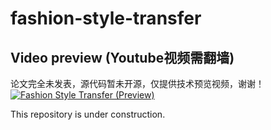# fashion-style-transfer

## Video preview (Youtube视频需翻墙)
论文完全未发表，源代码暂未开源，仅提供技术预览视频，谢谢！
[![Fashion Style Transfer (Preview)](https://res.cloudinary.com/marcomontalbano/image/upload/v1678188306/video_to_markdown/images/youtube--oYUNojcjusY-c05b58ac6eb4c4700831b2b3070cd403.jpg)](https://youtu.be/oYUNojcjusY "Fashion Style Transfer (Preview)")


This repository is under construction.
